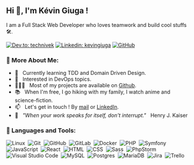 ## Hi 👋, I'm Kévin Giuga !

I am a Full Stack Web Developer who loves teamwork and build cool stuffs 🛠️. 
<br/>

[![Dev.to: technivek](https://img.shields.io/badge/dev.to-0A0A0A?logo=devdotto&logoColor=white)](https://dev.to/technivek)
[![Linkedin: kevingiuga](https://img.shields.io/badge/-kevingiuga-blue?style=flat-square&logo=Linkedin&logoColor=white&link=https://www.linkedin.com/in/kevingiuga/)](https://www.linkedin.com/in/kevingiuga/)
[![GitHub](https://img.shields.io/github/followers/AsgarDev?label=follow&style=social)](https://github.com/AsgarDev)

### 🧐 More About Me:
- 🌱 &nbsp; Currently learning TDD and Domain Driven Design.
- 🔭 &nbsp; Interested in DevOps topics.
- 👨🏻‍💻 &nbsp; Most of my projects are available on [Github](https://github.com/AsgarDev?tab=repositories).
- 📚 &nbsp; When I'm free, I go hiking with my family, I watch anime and science-fiction.
- 📫 &nbsp; Let's get in touch&nbsp;! By [mail](mailto:giuga.kevin@gmail.com) or [LinkedIn](https://www.linkedin.com/in/kevingiuga).
- 📝 &nbsp; _"When your work speaks for itself, don't interrupt."_ &nbsp;&nbsp;Henry J. Kaiser

### 🔨 Languages and Tools:

![Linux](https://img.shields.io/badge/Linux-FCC624?logo=linux&logoColor=black)&nbsp;
![Git](https://img.shields.io/badge/-Git-05122A?style=flat&logo=git)&nbsp;
![GitHub](https://img.shields.io/badge/-GitHub-05122A?style=flat&logo=github)&nbsp;
![GitLab](https://img.shields.io/badge/GitLab-FC6D26?logo=gitlab&logoColor=fff)&nbsp;
![Docker](https://img.shields.io/badge/Docker-2496ED?logo=docker&logoColor=fff)&nbsp;
![PHP](https://img.shields.io/badge/php-%23777BB4.svg?&logo=php&logoColor=white)&nbsp;
![Symfony](https://img.shields.io/badge/Symfony-black?logo=symfony)&nbsp;
![JavaScript](https://img.shields.io/badge/-JavaScript-05122A?style=flat&logo=javascript)&nbsp;
![React](https://img.shields.io/badge/-React-05122A?style=flat&logo=react)&nbsp;
![HTML](https://img.shields.io/badge/-HTML-05122A?style=flat&logo=HTML5)&nbsp;
![CSS](https://img.shields.io/badge/-CSS-05122A?style=flat&logo=CSS3&logoColor=1572B6)&nbsp;
![Sass](https://img.shields.io/badge/Sass-C69?logo=sass&logoColor=fff)&nbsp;
![PhpStorm](https://img.shields.io/badge/PhpStorm-000?logo=phpstorm&logoColor=fff)&nbsp;
![Visual Studio Code](https://img.shields.io/badge/-Visual%20Studio%20Code-05122A?style=flat&logo=visual-studio-code&logoColor=007ACC)&nbsp;
![MySQL](https://img.shields.io/badge/MySQL-4479A1?logo=mysql&logoColor=fff)&nbsp;
![Postgres](https://img.shields.io/badge/Postgres-%23316192.svg?logo=postgresql&logoColor=white)&nbsp;
![MariaDB](https://img.shields.io/badge/MariaDB-003545?logo=mariadb&logoColor=white)&nbsp;
![Jira](https://img.shields.io/badge/Jira-0052CC?logo=jira&logoColor=fff)&nbsp;
![Trello](https://img.shields.io/badge/Trello-0052CC?logo=trello&logoColor=fff)&nbsp;
